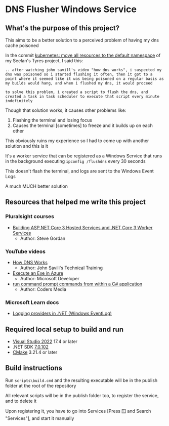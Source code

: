 # DNS Flusher Windows Service

## What's the purpose of this project?

This aims to be a better solution to a perceived problem of having my dns cache poisoned

In the commit [kubernetes: move all resources to the default namespace](https://github.com/ShaylenReddy42/Seelans-Tyres/commit/f0aceb8d6d7c46f198f4e904ed6c29d32f6e7785) of my Seelan's Tyres project, I said this:

```
.. after watching john savill's video "how dns works", i suspected my dns was poisoned so i started flushing it often, then it got to a point where it seemed like it was being poisoned on a regular basis as my builds would hang, and when i flushed my dns, it would proceed

to solve this problem, i created a script to flush the dns, and created a task in task scheduler to execute that script every minute indefinitely
```

Though that solution works, it causes other problems like:
1. Flashing the terminal and losing focus
2. Causes the terminal [sometimes] to freeze and it builds up on each other

This obviously ruins my experience so I had to come up with another solution and this is it

It's a worker service that can be registered as a Windows Service that runs in the background executing `ipconfig /flushdns` every 30 seconds

This doesn't flash the terminal, and logs are sent to the Windows Event Logs

A much MUCH better solution

## Resources that helped me write this project

### Pluralsight courses

* [Building ASP.NET Core 3 Hosted Services and .NET Core 3 Worker Services](https://www.pluralsight.com/courses/building-aspnet-core-hosted-services-net-core-worker-services)
  * Author: Steve Gordan

### YouTube videos

* [How DNS Works](https://www.youtube.com/watch?v=Ah7fYex6Ups)
  * Author: John Savill's Technical Training
* [Execute an Exe in Azure](https://www.youtube.com/watch?v=I0iheDwm5Ac)
  * Author: Microsoft Developer
* [run command prompt commands from within a C# application](https://www.youtube.com/watch?v=HeHR9q-IWF8)
  * Author: Coders Media

### Microsoft Learn docs
* [Logging providers in .NET (Windows EventLog)](https://learn.microsoft.com/en-us/dotnet/core/extensions/logging-providers#windows-eventlog)

## Required local setup to build and run

* [Visual Studio 2022](https://visualstudio.microsoft.com/downloads/) 17.4 or later
* .NET SDK [7.0.102](https://dotnet.microsoft.com/en-us/download/dotnet/7.0)
* [CMake](https://cmake.org/download/) 3.21.4 or later

## Build instructions

Run `scripts\build.cmd` and the resulting executable will be in the publish folder at the root of the repository

All relevant scripts will be in the publish folder too, to register the service, and to delete it

Upon registering it, you have to go into Services [Press <kbd>🪟</kbd> and Search "Services"], and start it manually